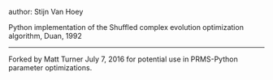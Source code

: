 

author: Stijn Van Hoey

Python implementation of the Shuffled complex evolution optimization algorithm,
Duan, 1992

--------
Forked by Matt Turner July 7, 2016 for potential use in PRMS-Python parameter optimizations.
